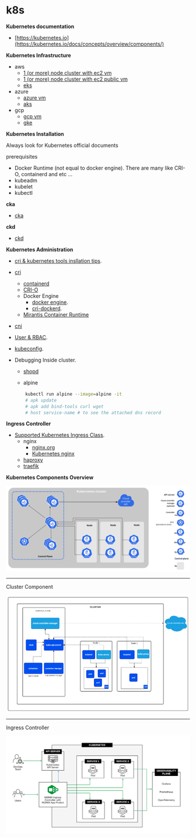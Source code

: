 # k8s

**Kubernetes documentation**

- [https://kubernetes.io](https://kubernetes.io/docs/concepts/overview/components/)


**Kubernetes Infrastructure**
- aws
    - [1 (or more) node cluster with ec2 vm](./infrastructure/aws/ec2-vm/README.md)
    - [1 (or more) node cluster with ec2 public vm](./infrastructure/aws/ec2-public-vm/README.md)
    - [eks]()
- azure
    - [azure vm]()
    - [aks]()
- gcp
    - [gcp vm]()
    - [gke]()

**Kubernetes Installation**

Always look for Kubernetes official documents 

prerequisites
    
- Docker Runtime (not equal to docker engine). There are many like CRI-O, containerd and etc ...
- kubeadm
- kubelet
- kubectl

**cka**

- [cka](./.docs/README-cka.md)

**ckd**

- [ckd](./.docs/README-ckd.md)

**Kubernetes Administration**
- [cri & kubernetes tools insllation tips](./.docs/kubernetes-1-31-installation.v2.md).
- [cri](https://kubernetes.io/docs/setup/production-environment/container-runtimes/)
    - [containerd](https://github.com/containerd/containerd/blob/main/docs/getting-started.md)
    - [CRI-O](https://cri-o.io/)
    - Docker Engine
        - [docker engine](https://docs.docker.com/engine/install/ubuntu/).
        - [cri-dockerd](https://mirantis.github.io/cri-dockerd/usage/install/).
    - [Mirantis Container Runtime]()
- [cni](https://github.com/containernetworking/cni)

- [User & RBAC](./.docs/README-user-rbac.md).
- [kubeconfig](./.docs/README-kube-config.md).
- Debugging Inside cluster.
    - [shopd](https://github.com/jpetazzo/shpod)
    
    - alpine
    ```sh
        kubectl run alpine --image=alpine -it
        # apk update
        # apk add bind-tools curl wget
        # host service-name # to see the attached dns record
    ```


**Ingress Controller**

- [Supported Kubernetes Ingress Class](https://kubernetes.io/docs/concepts/services-networking/ingress-controllers/).
    - nginx
        - [nginx.org](./.docs/README-nginx-ingress.md)
        - [Kubernetes nginx](./.docs/README-nginx-ingress.md)
    - [haproxy]()
    - [traefik]()


**Kubernetes Components Overview**

![cluster official](./.docs/cluster-components.svg)

---

Cluster Component

![cluster](./.docs/cluster.png)

---

Ingress Controller

![nginx.](./.docs/nginx-ingress.png)


